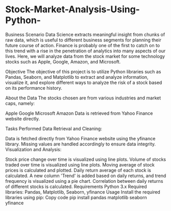 # Stock-Market-Analysis-Using-Python-
Business Scenario
Data Science extracts meaningful insight from chunks of raw data, which is useful to different business segments for planning their future course of action. Finance is probably one of the first to catch on to this trend with a rise in the penetration of analytics into many aspects of our lives. Here, we will analyze data from the stock market for some technology stocks such as Apple, Google, Amazon, and Microsoft.

Objective
The objective of this project is to utilize Python libraries such as Pandas, Seaborn, and Matplotlib to extract and analyze information, visualize it, and explore different ways to analyze the risk of a stock based on its performance history.

About the Data
The stocks chosen are from various industries and market caps, namely:

Apple
Google
Microsoft
Amazon
Data is retrieved from Yahoo Finance website directly.

Tasks Performed
Data Retrieval and Cleaning:

Data is fetched directly from Yahoo Finance website using the yfinance library.
Missing values are handled accordingly to ensure data integrity.
Visualization and Analysis:

Stock price change over time is visualized using line plots.
Volume of stocks traded over time is visualized using line plots.
Moving average of stock prices is calculated and plotted.
Daily return average of each stock is calculated.
A new column 'Trend' is added based on daily returns, and trend frequency is visualized using a pie chart.
Correlation between daily returns of different stocks is calculated.
Requirements
Python 3.x
Required libraries: Pandas, Matplotlib, Seaborn, yfinance
Usage
Install the required libraries using pip:
Copy code
pip install pandas matplotlib seaborn yfinance
